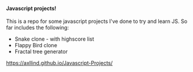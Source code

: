 #### Javascript projects!

This is a repo for some javascript projects I've done to try and learn JS.
So far includes the following:

* Snake clone - with highscore list
* Flappy Bird clone
* Fractal tree generator

https://axllind.github.io/Javascript-Projects/
